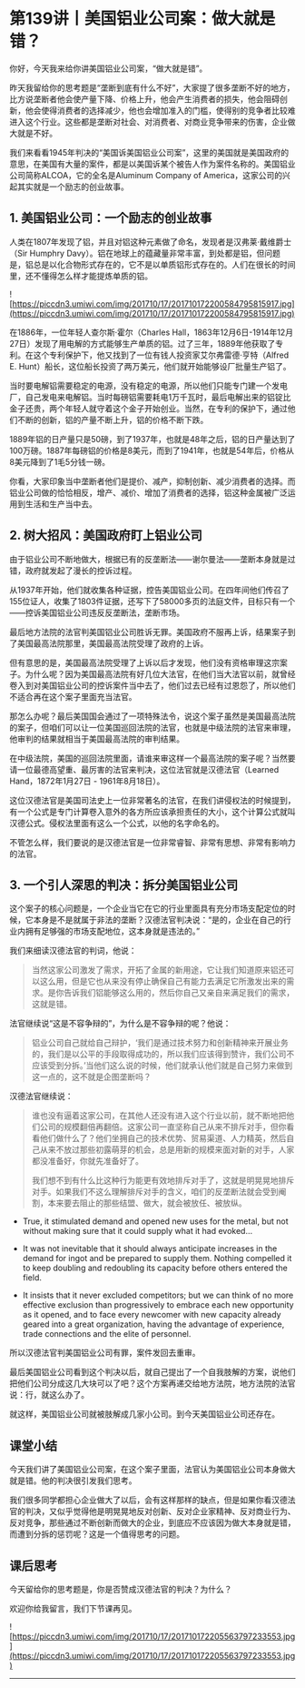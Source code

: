 # 第139讲丨美国铝业公司案：做大就是错？

你好，今天我来给你讲美国铝业公司案，“做大就是错”。

昨天我留给你的思考题是“垄断到底有什么不好”，大家提了很多垄断不好的地方，比方说垄断者他会使产量下降、价格上升，他会产生消费者的损失，他会阻碍创新，他会使得消费者的选择减少，他也会增加准入的门槛，使得别的竞争者比较难进入这个行业。这些都是垄断对社会、对消费者、对商业竞争带来的伤害，企业做大就是不好。

我们来看看1945年判决的“美国诉美国铝业公司案”，这里的美国就是美国政府的意思，在美国有大量的案件，都是以美国诉某个被告人作为案件名称的。美国铝业公司简称ALCOA，它的全名是Aluminum Company of America，这家公司的兴起其实就是一个励志的创业故事。

## 1. 美国铝业公司：一个励志的创业故事

人类在1807年发现了铝，并且对铝这种元素做了命名，发现者是汉弗莱·戴维爵士（Sir Humphry Davy）。铝在地球上的蕴藏量非常丰富，到处都是铝，但问题是，铝总是以化合物形式存在的，它不是以单质铝形式存在的。人们在很长的时间里，还不懂得怎么样才能提炼单质的铝。

![https://piccdn3.umiwi.com/img/201710/17/201710172200584795815917.jpg](https://piccdn3.umiwi.com/img/201710/17/201710172200584795815917.jpg)

在1886年，一位年轻人查尔斯·霍尔（Charles Hall，1863年12月6日-1914年12月27日）发现了用电解的方式能够生产单质的铝。过了三年，1889年他获取了专利。在这个专利保护下，他又找到了一位有钱人投资家艾尔弗雷德·亨特（Alfred E. Hunt）船长，这位船长投资了两万美元，他们就开始能够设厂批量生产铝了。

当时要电解铝需要稳定的电源，没有稳定的电源，所以他们只能专门建一个发电厂，自己发电来电解铝。当时每磅铝需要耗电1万千瓦时，最后电解出来的铝锭比金子还贵，两个年轻人就守着这个金子开始创业。当然，在专利的保护下，通过他们不断的创新，铝的产量不断上升，铝的价格不断下跌。

1889年铝的日产量只是50磅，到了1937年，也就是48年之后，铝的日产量达到了100万磅。1887年每磅铝的价格是8美元，而到了1941年，也就是54年后，价格从8美元降到了1毛5分钱一磅。

你看，大家印象当中垄断者他们是提价、减产，抑制创新、减少消费者的选择。而铝业公司做的恰恰相反，增产、减价、增加了消费者的选择，铝这种金属被广泛运用到生活和生产当中去。

## 2. 树大招风：美国政府盯上铝业公司

由于铝业公司不断地做大，根据已有的反垄断法——谢尔曼法——垄断本身就是过错，政府就发起了漫长的控诉过程。

从1937年开始，他们就收集各种证据，控告美国铝业公司。在四年间他们传召了155位证人，收集了1803件证据，还写下了58000多页的法庭文件，目标只有一个——控诉美国铝业公司违反反垄断法，垄断市场。

最后地方法院的法官判美国铝业公司胜诉无罪。美国政府不服再上诉，结果案子到了美国最高法院那里，美国最高法院受理了政府的上诉。

但有意思的是，美国最高法院受理了上诉以后才发现，他们没有资格审理这宗案子。为什么呢？因为美国最高法院有好几位大法官，在他们当大法官以前，就曾经卷入到对美国铝业公司的控诉案件当中去了，他们过去已经有过恩怨了，所以他们不适合再在这个案子里面充当法官。

那怎么办呢？最后美国国会通过了一项特殊法令，说这个案子虽然是美国最高法院的案子，但咱们可以让一位美国巡回法院的法官，也就是中级法院的法官来审理，他审判的结果就相当于美国最高法院的审判结果。

在中级法院，美国的巡回法院里面，请谁来审这样一个最高法院的案子呢？当然要请一位最德高望重、最厉害的法官来判决，这位法官就是汉德法官（Learned Hand，1872年1月27日 - 1961年8月18日）。

这位汉德法官是美国司法史上一位非常著名的法官，在我们讲侵权法的时候提到，有一个公式是专门计算卷入意外的各方所应该承担责任的大小，这个计算公式就叫汉德公式。侵权法里面有这么一个公式，以他的名字命名的。

不管怎么样，我们要说的是汉德法官是一位非常睿智、非常有思想、非常有影响力的法官。

## 3. 一个引人深思的判决：拆分美国铝业公司

这个案子的核心问题是，一个企业当它在它的行业里面具有充分市场支配定位的时候，它本身是不是就属于非法的垄断？汉德法官判决说：“是的，企业在自己的行业内拥有足够强的市场支配地位，这本身就是违法的。”

我们来细读汉德法官的判词，他说：

> 当然这家公司激发了需求，开拓了金属的新用途，它让我们知道原来铝还可以这么用，但是它也从来没有停止确保自己有能力去满足它所激发出来的需求。是你告诉我们铝能够这么用的，然后你自己又亲自来满足我们的需求，这就是错。

法官继续说“这是不容争辩的”，为什么是不容争辩的呢？他说：

> 铝业公司自己就给自己辩护，‘我们是通过技术努力和创新精神来开展业务的，我们是以公平的手段取得成功的，所以我们应该得到赞许，我们公司不应该受到分拆。’当他们这么说的时候，他们就承认他们就是自己努力来做到这一点的，这不就是企图垄断吗？

汉德法官继续说：

> 谁也没有逼着这家公司，在其他人还没有进入这个行业以前，就不断地把他们公司的规模翻倍再翻倍。这家公司一直坚称自己从来不排斥对手，但你看看他们做什么了？他们坐拥自己的技术优势、贸易渠道、人力精英，然后自己从来不放过那些初露萌芽的机会，总是用新的规模来面对新的对手，人家都没准备好，你就先准备好了。
> 
> 
> 
> 我们想不到有什么比这种行为能更有效地排斥对手了，这就是明晃晃地排斥对手。如果我们不这么理解排斥对手的含义，咱们的反垄断法就会受到阉割，本来要去阻止的那些结盟、做大，就会被放任、被放纵。

* True, it stimulated demand and opened new uses for the metal, but not without making sure that it could supply what it had evoked…

* It was not inevitable that it should always anticipate increases in the demand for ingot and be prepared to supply them. Nothing compelled it to keep doubling and redoubling its capacity before others entered the field.

* It insists that it never excluded competitors; but we can think of no more effective exclusion than progressively to embrace each new opportunity as it opened, and to face every newcomer with new capacity already geared into a great organization, having the advantage of experience, trade connections and the elite of personnel. 

所以汉德法官判美国铝业公司有罪，案件发回去重审。

最后美国铝业公司看到这个判决以后，就自己提出了一个自我肢解的方案，说他们把他们公司分成这几大块可以了吧？这个方案再递交给地方法院，地方法院的法官说：行，就这么办了。

就这样，美国铝业公司就被肢解成几家小公司。到今天美国铝业公司还存在。

## 课堂小结

今天我们讲了美国铝业公司案，在这个案子里面，法官认为美国铝业公司本身做大就是错。他的判决很引发我们思考。

我们很多同学都担心企业做大了以后，会有这样那样的缺点，但是如果你看汉德法官的判决，又似乎觉得他是明晃晃地反对创新、反对企业家精神、反对商业行为、反对竞争，那些通过不断创新而做大的企业，到底应不应该因为做大本身就是错，而遭到分拆的惩罚呢？这是一个值得思考的问题。

## 课后思考

今天留给你的思考题是，你是否赞成汉德法官的判决？为什么？

欢迎你给我留言，我们下节课再见。

![https://piccdn3.umiwi.com/img/201710/17/201710172205563797233553.jpg](https://piccdn3.umiwi.com/img/201710/17/201710172205563797233553.jpg)

---
